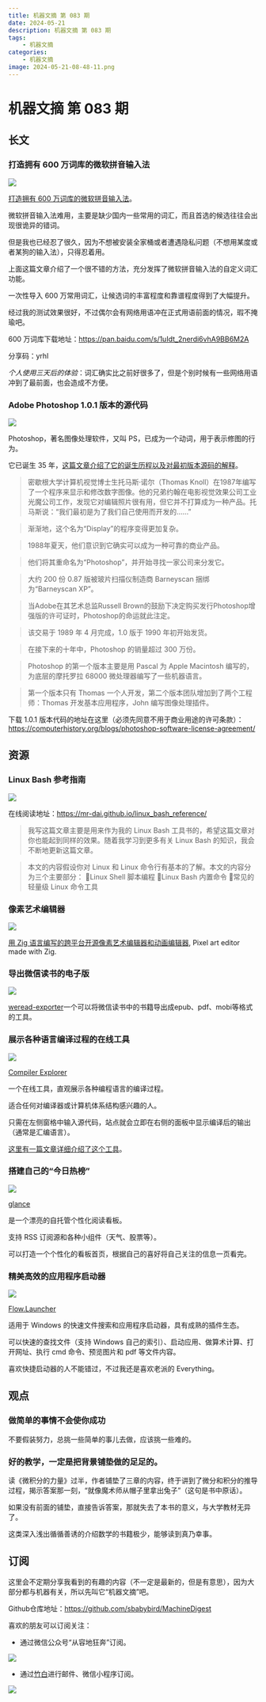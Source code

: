 ```yaml
---
title: 机器文摘 第 083 期
date: 2024-05-21
description: 机器文摘 第 083 期
tags: 
    - 机器文摘
categories: 
    - 机器文摘
image: 2024-05-21-08-48-11.png
---
```

# 机器文摘 第 083 期

## 长文
### 打造拥有 600 万词库的微软拼音输入法
![](2024-05-21-08-47-59.png)

[打造拥有 600 万词库的微软拼音输入法](https://zhuanlan.zhihu.com/p/416966473)。


微软拼音输入法难用，主要是缺少国内一些常用的词汇，而且首选的候选往往会出现很诡异的错词。

但是我也已经忍了很久，因为不想被安装全家桶或者遭遇隐私问题（不想用某度或者某狗的输入法），只得忍着用。

上面这篇文章介绍了一个很不错的方法，充分发挥了微软拼音输入法的自定义词汇功能。

一次性导入 600 万常用词汇，让候选词的丰富程度和靠谱程度得到了大幅提升。

经过我的测试效果很好，不过偶尔会有网络用语冲在正式用语前面的情况，瑕不掩瑜吧。

600 万词库下载地址：https://pan.baidu.com/s/1uIdt_2nerdi6vhA9BB6M2A

分享码：yrhl

*个人使用三天后的体验*：词汇确实比之前好很多了，但是个别时候有一些网络用语冲到了最前面，也会造成不方便。

### Adobe Photoshop 1.0.1 版本的源代码
![](2024-05-21-08-48-11.png)

Photoshop，著名图像处理软件，又叫 PS，已成为一个动词，用于表示修图的行为。

它已诞生 35 年，[这篇文章介绍了它的诞生历程以及对最初版本源码的解释](https://computerhistory.org/blog/adobe-photoshop-source-code/)。

> 密歇根大学计算机视觉博士生托马斯·诺尔（Thomas Knoll）在1987年编写了一个程序来显示和修改数字图像。他的兄弟约翰在电影视觉效果公司工业光魔公司工作，发现它对编辑照片很有用，但它并不打算成为一种产品。托马斯说：“我们最初是为了我们自己使用而开发的......”

> 渐渐地，这个名为“Display”的程序变得更加复杂。

> 1988年夏天，他们意识到它确实可以成为一种可靠的商业产品。

> 他们将其重命名为“Photoshop”，并开始寻找一家公司来分发它。

> 大约 200 份 0.87 版被玻片扫描仪制造商 Barneyscan 捆绑为“Barneyscan XP”。

> 当Adobe在其艺术总监Russell Brown的鼓励下决定购买发行Photoshop增强版的许可证时，Photoshop的命运就此注定。

> 该交易于 1989 年 4 月完成，1.0 版于 1990 年初开始发货。

> 在接下来的十年中，Photoshop 的销量超过 300 万份。

> Photoshop 的第一个版本主要是用 Pascal 为 Apple Macintosh 编写的，为底层的摩托罗拉 68000 微处理器编写了一些机器语言。

> 第一个版本只有 Thomas 一个人开发，第二个版本团队增加到了两个工程师：Thomas 开发基本应用程序，John 编写图像处理插件。

下载 1.0.1 版本代码的地址在这里（必须先同意不用于商业用途的许可条款）：https://computerhistory.org/blogs/photoshop-software-license-agreement/

## 资源
### Linux Bash 参考指南
![](2024-05-21-08-48-29.png)

在线阅读地址：https://mr-dai.github.io/linux_bash_reference/

> 我写这篇文章主要是用来作为我的 Linux Bash 工具书的，希望这篇文章对你也能起到同样的效果。随着我学习到更多有关 Linux Bash 的知识，我会不断地更新这篇文章。

> 本文的内容假设你对 Linux 和 Linux 命令行有基本的了解。本文的内容分为三个主要部分：
> 🌟Linux Shell 脚本编程
> 🌟Linux Bash 内置命令
> 🌟常见的轻量级 Linux 命令工具

### 像素艺术编辑器
![](2024-05-21-08-48-53.png)

[用 Zig 语言编写的跨平台开源像素艺术编辑器和动画编辑器](https://github.com/foxnne/pixi), Pixel art editor made with Zig.

### 导出微信读书的电子版
![](2024-05-21-08-49-19.png)

[weread-exporter](https://github.com/drunkdream/weread-exporter) ​​​一个可以将微信读书中的书籍导出成epub、pdf、mobi等格式的工具。

### 展示各种语言编译过程的在线工具
![](2024-05-21-08-49-53.png)

[Compiler Explorer](https://godbolt.org/)

一个在线工具，直观展示各种编程语言的编译过程。

适合任何对编译器或计算机体系结构感兴趣的人。

只需在左侧窗格中输入源代码，站点就会立即在右侧的面板中显示编译后的输出（通常是汇编语言）。

[这里有一篇文章详细介绍了这个工具](https://thechipletter.substack.com/p/compiler-explorer)。

### 搭建自己的“今日热榜”
![](2024-05-21-08-50-08.png)

[glance](https://github.com/glanceapp/glance)

是一个漂亮的自托管个性化阅读看板。

支持 RSS 订阅源和各种小组件（天气、股票等）。

可以打造一个个性化的看板首页，根据自己的喜好将自己关注的信息一页看完。

### 精美高效的应用程序启动器
![](2024-05-21-08-50-18.png)

[Flow.Launcher](https://github.com/Flow-Launcher/Flow.Launcher)

适用于 Windows 的快速文件搜索和应用程序启动器，具有成熟的插件生态。

可以快速的查找文件（支持 Windows 自己的索引）、启动应用、做算术计算、打开网址、执行 cmd 命令、预览图片和 pdf 等文件内容。

喜欢快捷启动器的人不能错过，不过我还是喜欢老派的 Everything。

## 观点
### 做简单的事情不会使你成功
不要假装努力，总挑一些简单的事儿去做，应该挑一些难的。 ​​​


### 好的教学，一定是把背景铺垫做的足足的。
读《微积分的力量》过半，作者铺垫了三章的内容，终于讲到了微分和积分的推导过程，揭示答案那一刻，“就像魔术师从帽子里拿出兔子”（这句是书中原话）。

如果没有前面的铺垫，直接告诉答案，那就失去了本书的意义，与大学教材无异了。

这类深入浅出循循善诱的介绍数学的书籍极少，能够读到真乃幸事。


## 订阅
这里会不定期分享我看到的有趣的内容（不一定是最新的，但是有意思），因为大部分都与机器有关，所以先叫它“机器文摘”吧。

Github仓库地址：https://github.com/sbabybird/MachineDigest

喜欢的朋友可以订阅关注：

- 通过微信公众号“从容地狂奔”订阅。

![](../weixin.jpg)

- 通过[竹白](https://zhubai.love/)进行邮件、微信小程序订阅。

![](../zhubai.jpg)